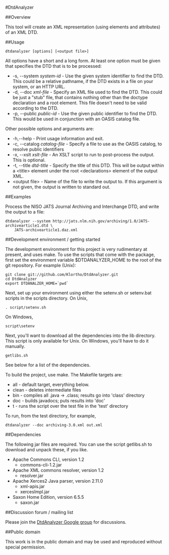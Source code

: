 ﻿#DtdAnalyzer

##Overview

This tool will create an XML representation (using elements and attributes)
of an XML DTD.

##Usage

    dtdanalyzer [options] [<output file>]

All options have a short and a long form.   At least one option must be given that specifies
the DTD that is to be processed:
* -s, --system *system-id* - Use the given system identifier to find the DTD.  This could
  be a relative pathname, if the DTD exists in a file on your system, or an HTTP URL.
* -d, --doc *xml-file* - Specify an XML file used to find the DTD.  This could be just a "stub"
  file, that contains nothing other than the doctype declaration and a root element.  This
  file doesn't need to be valid according to the DTD.
* -p, --public *public-id* - Use the given public identifier to find the DTD.  This would
  be used in conjunction with an OASIS catalog file.

Other possible options and arguments are:
* -h,--help - Print usage information and exit.
* -c, --catalog *catalog-file* - Specify a file to use as the OASIS catalog, to resolve public
  identifiers
* -x, --xslt *xslt-file* - An XSLT script to run to post-process the output.  This is optional.
* -t, --title *dtd-title* - Specify the title of this DTD.  This will be output within a &lt;title>
  element under the root &lt;declarations> element of the output XML.
* &lt;output file> - Name of the file to write the output to.  If this argument is not given,
  the output is written to standard out.

##Examples

Process the NISO JATS Journal Archiving and Interchange DTD, and write the output to a
file:

    dtdanalyzer --system http://jats.nlm.nih.gov/archiving/1.0/JATS-archivearticle1.dtd \
        JATS-archivearticle1.daz.xml


##Development environment / getting started

The development environment for this project is very rudimentary at present,
and uses make.  To use the scripts that come with the package, first set the
environment variable $DTDANALYZER_HOME to the root of the git repository.
For example (Unix):

    git clone git://github.com/Klortho/DtdAnalyzer.git
    cd DtdAnalyzer
    export DTDANALZER_HOME=`pwd`

Next, set up your environment using either the
setenv.sh or setenv.bat scripts in the scripts directory.  On Unix,

    . script/setenv.sh

On Windows,

    script\setenv

Next, you'll want to download all the dependencies into the lib directory.  This
script is only available for Unix.  On Windows, you'll have to do it manually.

    getlibs.sh

See below for a list of the dependencies.

To build the project, use make.  The Makefile targets are:

* all - default target, everything below.
* clean - deletes intermediate files
* bin - compiles all .java → .class; results go into 'class' directory
* doc - builds javadocs; puts results into 'doc'
* t - runs the script over the test file in the 'test' directory

To run, from the test directory, for example,

    dtdanalyzer --doc archiving-3.0.xml out.xml


##Dependencies

The following jar files are required.  You can use the script getlibs.sh to download and
unpack these, if you like.

* Apache Commons CLI, version 1.2
  * commons-cli-1.2.jar
* Apache XML commons resolver, version 1.2
  * resolver.jar
* Apache Xerces2 Java parser, version 2.11.0
  * xml-apis.jar
  * xercesImpl.jar
* Saxon Home Edition, version 6.5.5
  * saxon.jar

##Discussion forum / mailing list

Please join the <a href='https://groups.google.com/d/forum/dtdanalyzer'>DtdAnalyzer Google group</a>
for discussions.

##Public domain

This work is in the public domain and may be used and reproduced without special permission.
